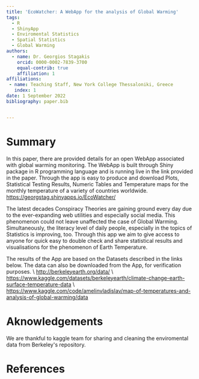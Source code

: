 ```yaml
---
title: 'EcoWatcher: A WebApp for the analysis of Global Warming'
tags:
  - R
  - ShinyApp
  - Enviromental Statistics
  - Spatial Statistics
  - Global Warming
authors:
  - name: Dr. Georgios Stagakis
    orcid: 0000-0002-7839-3700
    equal-contrib: true
    affiliation: 1
affiliations:
 - name: Teaching Staff, New York College Thessaloniki, Greece
   index: 1
date: 1 September 2022
bibliography: paper.bib


---
```


# Summary

In this paper, there are provided details for an open WebApp associated with global warming monitoring. The WebApp is built through Shiny package in R programming language and is running live in the link provided in the paper. Through the app is easy to produce and download Plots, Statistical Testing Results, Numeric Tables and Temperature maps for the monthly temperature of a variety of countries worldwide. 
https://georgstag.shinyapps.io/EcoWatcher/

The latest decades Conspiracy Theories are gaining ground every day due to the ever-expanding web utilities and especially social media. This phenomenon could not leave unaffected the case of Global Warming. Simultaneously, the literacy level of daily people, especially in the topics of Statistics is improving, too. Through this app we aim to give access to anyone for quick easy to double check and share statistical results and visualisations for the phenomenon of Earth Temperature.

The results of the App are based on the Datasets described in the links below. The data can also be downloaded from the App, for verification purposes. \ 
http://berkeleyearth.org/data/ \ 
https://www.kaggle.com/datasets/berkeleyearth/climate-change-earth-surface-temperature-data \ 
https://www.kaggle.com/code/amelinvladislav/map-of-temperatures-and-analysis-of-global-warming/data

# Aknowledgements

We are thankful to kaggle team for sharing and cleaning the enviromental data from Berkeley's repository.

# References
